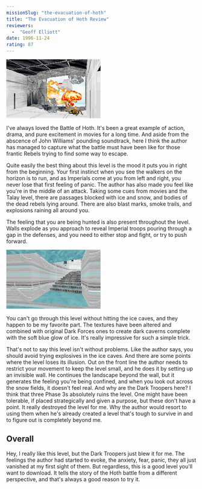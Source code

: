 ```yaml
---
missionSlug: "the-evacuation-of-hoth"
title: "The Evacuation of Hoth Review"
reviewers: 
  -  "Geoff Elliott"
date: 1996-11-24
rating: 87
---
```


![Evacuation of Hoth screenshot 1](./evac1.png "You've got to watch out; the Imperial attack continues to pound the base as you try to escape.")

I've always loved the Battle of Hoth. It's been a great example of action, drama, and pure excitement in movies for a long time. And aside from the abscence of John Williams' pounding soundtrack, here I think the author has managed to capture what the battle must have been like for those frantic Rebels trying to find some way to escape.

Quite easily the best thing about this level is the mood it puts you in right from the beginning. Your first instinct when you see the walkers on the horizon is to run, and as Imperials come at you from left and right, you never lose that first feeling of panic. The author has also made you feel like you're in the middle of an attack. Taking some cues from movies and the Talay level, there are passages blocked with ice and snow, and bodies of the dead rebels lying around. There are also blast marks, smoke trails, and explosions raining all around you.

The feeling that you are being hunted is also present throughout the level. Walls explode as you approach to reveal Imperial troops pouring through a gap in the defenses, and you need to either stop and fight, or try to push forward.

![Evacuation of Hoth screenshot 2](./evac2.png "The author has done a beautiful job of recreating the Hoth base, right done to the ice caves it consisted of.")

You can't go through this level without hitting the ice caves, and they happen to be my favorite part. The textures have been altered and combined with original Dark Forces ones to create dark caverns complete with the soft blue glow of ice. It's really impressive for such a simple trick.

That's not to say this level isn't without problems. Like the author says, you should avoid trying explosives in the ice caves. And there are some points where the level loses its illusion. Out on the front line the author needs to restrict your movement to keep the level small, and he does it by setting up an invisible wall. He continues the landscape beyond the wall, but it generates the feeling you're being confined, and when you look out across the snow fields, it doesn't feel real. And why are the Dark Troopers here? I think that three Phase 3s absolutely ruins the level. One might have been tolerable, if placed strategically and given a purpose, but these don't have a point. It really destroyed the level for me. Why the author would resort to using them when he's already created a level that's tough to survive in and to figure out is completely beyond me.

## Overall

Hey, I really like this level, but the Dark Troopers just blew it for me. The feelings the author had started to evoke, the anxiety, fear, panic, they all just vanished at my first sight of them. But regardless, this is a good level you'll want to download. It tells the story of the Hoth battle from a different perspective, and that's always a good reason to try it.
